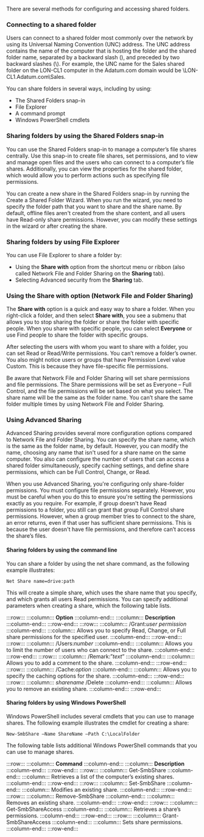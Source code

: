 There are several methods for configuring and accessing shared folders.

### Connecting to a shared folder

Users can connect to a shared folder most commonly over the network by using its Universal Naming Convention (UNC) address. The UNC address contains the name of the computer that is hosting the folder and the shared folder name, separated by a backward slash (), and preceded by two backward slashes (\\). For example, the UNC name for the Sales shared folder on the LON-CL1 computer in the Adatum.com domain would be \\LON-CL1.Adatum.com\\Sales.

You can share folders in several ways, including by using:

 -  The Shared Folders snap-in
 -  File Explorer
 -  A command prompt
 -  Windows PowerShell cmdlets

### Sharing folders by using the Shared Folders snap-in

You can use the Shared Folders snap-in to manage a computer’s file shares centrally. Use this snap-in to create file shares, set permissions, and to view and manage open files and the users who can connect to a computer’s file shares. Additionally, you can view the properties for the shared folder, which would allow you to perform actions such as specifying file permissions.

You can create a new share in the Shared Folders snap-in by running the Create a Shared Folder Wizard. When you run the wizard, you need to specify the folder path that you want to share and the share name. By default, offline files aren't created from the share content, and all users have Read-only share permissions. However, you can modify these settings in the wizard or after creating the share.

### Sharing folders by using File Explorer

You can use File Explorer to share a folder by:

 -  Using the **Share with** option from the shortcut menu or ribbon (also called Network File and Folder Sharing on the **Sharing** tab).
 -  Selecting Advanced security from the **Sharing** tab.

### Using the Share with option (Network File and Folder Sharing)

The **Share with** option is a quick and easy way to share a folder. When you right-click a folder, and then select **Share with**, you see a submenu that allows you to stop sharing the folder or share the folder with specific people. When you share with specific people, you can select **Everyone** or use Find people to share the folder with specific groups.

After selecting the users with whom you want to share with a folder, you can set Read or Read/Write permissions. You can’t remove a folder’s owner. You also might notice users or groups that have Permission Level value Custom. This is because they have file-specific file permissions.

Be aware that Network File and Folder Sharing will set share permissions and file permissions. The Share permissions will be set as Everyone – Full Control, and the file permissions will be set based on what you select. The share name will be the same as the folder name. You can’t share the same folder multiple times by using Network File and Folder Sharing.

### Using Advanced Sharing

Advanced Sharing provides several more configuration options compared to Network File and Folder Sharing. You can specify the share name, which is the same as the folder name, by default. However, you can modify the name, choosing any name that isn't used for a share name on the same computer. You also can configure the number of users that can access a shared folder simultaneously, specify caching settings, and define share permissions, which can be Full Control, Change, or Read.

When you use Advanced Sharing, you're configuring only share-folder permissions. You must configure file permissions separately. However, you must be careful when you do this to ensure you're setting the permissions exactly as you require. For example, if group doesn't have Read permissions to a folder, you still can grant that group Full Control share permissions. However, when a group member tries to connect to the share, an error returns, even if that user has sufficient share permissions. This is because the user doesn't have file permissions, and therefore can’t access the share’s files.

#### Sharing folders by using the command line

You can share a folder by using the net share command, as the following example illustrates:

`Net Share name=drive:path`

This will create a simple share, which uses the share name that you specify, and which grants all users Read permissions. You can specify additional parameters when creating a share, which the following table lists.

:::row:::
  :::column:::
    **Option**
  :::column-end:::
  :::column:::
    **Description**
  :::column-end:::
:::row-end:::
:::row:::
  :::column:::
    /Grant:*user* *permission*
  :::column-end:::
  :::column:::
    Allows you to specify Read, Change, or Full share permissions for the specified user.
  :::column-end:::
:::row-end:::
:::row:::
  :::column:::
    /Users:*number*
  :::column-end:::
  :::column:::
    Allows you to limit the number of users who can connect to the share.
  :::column-end:::
:::row-end:::
:::row:::
  :::column:::
    /Remark:”*text*”
  :::column-end:::
  :::column:::
    Allows you to add a comment to the share.
  :::column-end:::
:::row-end:::
:::row:::
  :::column:::
    /Cache:*option*
  :::column-end:::
  :::column:::
    Allows you to specify the caching options for the share.
  :::column-end:::
:::row-end:::
:::row:::
  :::column:::
    *sharename* /Delete
  :::column-end:::
  :::column:::
    Allows you to remove an existing share.
  :::column-end:::
:::row-end:::


#### Sharing folders by using Windows PowerShell

Windows PowerShell includes several cmdlets that you can use to manage shares. The following example illustrates the cmdlet for creating a share:

`New-SmbShare –Name ShareName –Path C:\LocalFolder`

The following table lists additional Windows PowerShell commands that you can use to manage shares.

:::row:::
  :::column:::
    **Command**
  :::column-end:::
  :::column:::
    **Description**
  :::column-end:::
:::row-end:::
:::row:::
  :::column:::
    Get-SmbShare
  :::column-end:::
  :::column:::
    Retrieves a list of the computer’s existing shares.
  :::column-end:::
:::row-end:::
:::row:::
  :::column:::
    Set-SmbShare
  :::column-end:::
  :::column:::
    Modifies an existing share.
  :::column-end:::
:::row-end:::
:::row:::
  :::column:::
    Remove-SmbShare
  :::column-end:::
  :::column:::
    Removes an existing share.
  :::column-end:::
:::row-end:::
:::row:::
  :::column:::
    Get-SmbShareAccess
  :::column-end:::
  :::column:::
    Retrieves a share’s permissions.
  :::column-end:::
:::row-end:::
:::row:::
  :::column:::
    Grant-SmbShareAccess
  :::column-end:::
  :::column:::
    Sets share permissions.
  :::column-end:::
:::row-end:::
